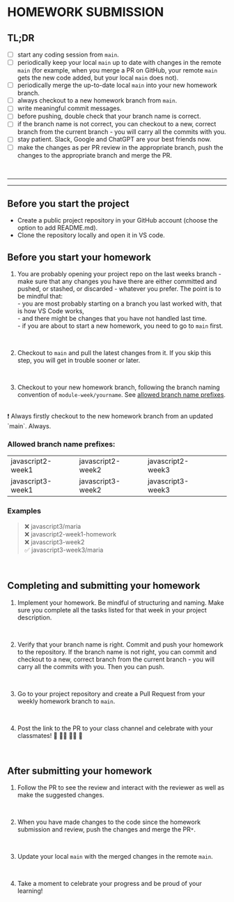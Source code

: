 # HOMEWORK SUBMISSION

## TL;DR

- [ ] start any coding session from `main`.
- [ ] periodically keep your local `main` up to date with changes in the remote `main` (for example, when you merge a PR on GitHub, your remote `main` gets the new code added, but your local `main` does not).
- [ ] periodically merge the up-to-date local `main` into your new homework branch.
- [ ] always checkout to a new homework branch from `main`.
- [ ] write meaningful commit messages.
- [ ] before pushing, double check that your branch name is correct.
- [ ] if the branch name is not correct, you can checkout to a new, correct branch from the current branch - you will carry all the commits with you.
- [ ] stay patient. Slack, Google and ChatGPT are your best friends now.
- [ ] make the changes as per PR review in the appropriate branch, push the changes to the appropriate branch and merge the PR.

 <br/>

<hr>
<hr>

## Before you start the project

- Create a public project repository in your GitHub account (choose the option to add README.md).
- Clone the repository locally and open it in VS code.

## Before you start your homework

1. You are probably opening your project repo on the last weeks branch - make sure that any changes you have there are either committed and pushed, or stashed, or discarded - whatever you prefer. The point is to be mindful that:
   <br/> - you are most probably starting on a branch you last worked with, that is how VS Code works,
   <br/> - and there might be changes that you have not handled last time.
   <br/> - if you are about to start a new homework, you need to go to `main` first.

<br/>

2. Checkout to `main` and pull the latest changes from it. If you skip this step, you will get in trouble sooner or later.

<br/>

3. Checkout to your new homework branch, following the branch naming convention of `module-week/yourname`.
   See [allowed branch name prefixes](#allowed-branch-name-prefixes).

<br/>
❗ Always firstly checkout to the new homework branch from an updated `main`. Always.

<br/>

### Allowed branch name prefixes:

|                   |                   |                   |     |     |
| ----------------- | ----------------- | ----------------- | --- | --- |
| javascript2-week1 | javascript2-week2 | javascript2-week3 |     |
| javascript3-week1 | javascript3-week2 | javascript3-week3 |     |

### Examples

> ❌ javascript3/maria <br/>
> ❌ javascript2-week1-homework <br/>
> ❌ javascript3-week2 <br/>
> ✅ javascript3-week3/maria

<br/>

## Completing and submitting your homework

1. Implement your homework. Be mindful of structuring and naming. Make sure you complete all the tasks listed for that week in your project description.

<br/>

2. Verify that your branch name is right. Commit and push your homework to the repository. If the branch name is not right, you can commit and checkout to a new, correct branch from the current branch - you will carry all the commits with you. Then you can push.

<br/>

3. Go to your project repository and create a Pull Request from your weekly homework branch to `main`.

<br/>

4. Post the link to the PR to your class channel and celebrate with your classmates! 🎉 💃🏽 🕺🏾 🥳

<br/>

## After submitting your homework

1. Follow the PR to see the review and interact with the reviewer as well as make the suggested changes.

<br/>

2. When you have made changes to the code since the homework submission and review, push the changes and merge the PR`*`.

<br/>

3. Update your local `main` with the merged changes in the remote `main`.

<br/>

4. Take a moment to celebrate your progress and be proud of your learning!

